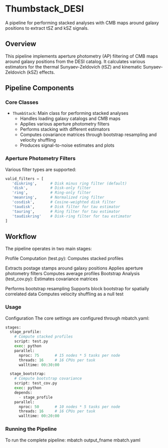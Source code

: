# Thumbstack_DESI

A pipeline for performing stacked analyses with CMB maps around galaxy positions to extract tSZ and kSZ signals.

## Overview

This pipeline implements aperture photometry (AP) filtering of CMB maps around galaxy positions from the DESI catalog. It calculates various estimators for the thermal Sunyaev-Zeldovich (tSZ) and kinematic Sunyaev-Zeldovich (kSZ) effects.

## Pipeline Components

### Core Classes

- `ThumbStack`: Main class for performing stacked analyses
  - Handles loading galaxy catalogs and CMB maps
  - Applies various aperture photometry filters
  - Performs stacking with different estimators
  - Computes covariance matrices through bootstrap resampling and velocity shuffling
  - Produces signal-to-noise estimates and plots

### Aperture Photometry Filters

Various filter types are supported:

```python
valid_filters = [
   'diskring',      # Disk minus ring filter (default)
   'disk',          # Disk-only filter
   'ring',          # Ring-only filter 
   'meanring',      # Normalized ring filter
   'cosdisk',       # Cosine-weighted disk filter
   'taudisk',       # Disk filter for tau estimator
   'tauring',       # Ring filter for tau estimator
   'taudiskring'    # Disk-ring filter for tau estimator
]
```


## Workflow

The pipeline operates in two main stages:


Profile Computation (test.py): Computes stacked profiles

Extracts postage stamps around galaxy positions
Applies aperture photometry filters
Computes average profiles
Bootstrap Analysis (test_cov.py): Estimates covariance matrices

Performs bootstrap resampling
Supports block bootstrap for spatially correlated data
Computes velocity shuffling as a null test

### Usage
Configuration
The core settings are configured through mbatch.yaml:
```python
stages:
  stage_profile:
    # Compute stacked profiles
    script: test.py
    exec: python
    parallel:
      nproc: 75       # 15 nodes * 5 tasks per node
      threads: 16     # 16 CPUs per task
      walltime: 00:30:00

  stage_bootstrap:
    # Compute bootstrap covariance
    script: test_cov.py
    exec: python
    depends:
      - stage_profile
    parallel:
      nproc: 50       # 10 nodes * 5 tasks per node
      threads: 16     # 16 CPUs per task
      walltime: 00:20:00
```

### Running the Pipeline
To run the complete pipeline:
   mbatch output_fname mbatch.yaml